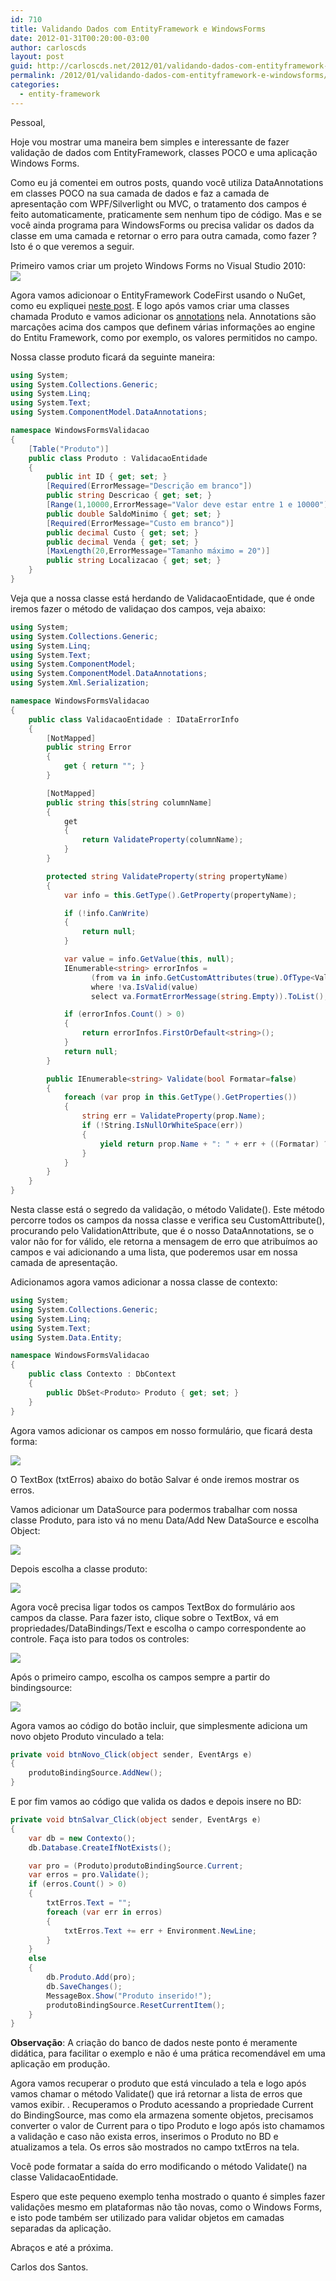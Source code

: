 ```yaml
---
id: 710
title: Validando Dados com EntityFramework e WindowsForms
date: 2012-01-31T00:20:00-03:00
author: carloscds
layout: post
guid: http://carloscds.net/2012/01/validando-dados-com-entityframework-e-windowsforms/
permalink: /2012/01/validando-dados-com-entityframework-e-windowsforms/
categories:
  - entity-framework
---
```

Pessoal,

Hoje vou mostrar uma maneira bem simples e interessante de fazer validação de dados com EntityFramework, classes POCO e uma aplicação Windows Forms.

Como eu já comentei em outros posts, quando você utiliza DataAnnotations em classes POCO na sua camada de dados e faz a camada de apresentação com WPF/Silverlight ou MVC, o tratamento dos campos é feito automaticamente, praticamente sem nenhum tipo de código. Mas e se você ainda programa para WindowsForms ou precisa validar os dados da classe em uma camada e retornar o erro para outra camada, como fazer ? Isto é o que veremos a seguir.

Primeiro vamos criar um projeto Windows Forms no Visual Studio 2010:  
![](http://carloscds.net/wp-content/uploads/2012/01/image14.png)

Agora vamos adicionoar o EntityFramework CodeFirst usando o NuGet, como eu expliquei [neste post](http://carloscds.net/2012/01/entityframework-codefirst). E logo após vamos criar uma classes chamada Produto e vamos adicionar os [annotations](http://msdn.microsoft.com/en-us/data/gg193958) nela. Annotations são marcações acima dos campos que definem várias informações ao engine do Entitu Framework, como por exemplo, os valores permitidos no campo.

Nossa classe produto ficará da seguinte maneira: 

```csharp
using System;
using System.Collections.Generic;
using System.Linq;
using System.Text;
using System.ComponentModel.DataAnnotations;

namespace WindowsFormsValidacao
{
    [Table("Produto")]
    public class Produto : ValidacaoEntidade 
    {
        public int ID { get; set; }
        [Required(ErrorMessage="Descrição em branco"])
        public string Descricao { get; set; }
        [Range(1,10000,ErrorMessage="Valor deve estar entre 1 e 10000")]
        public double SaldoMinimo { get; set; }
        [Required(ErrorMessage="Custo em branco")]
        public decimal Custo { get; set; }
        public decimal Venda { get; set; }
        [MaxLength(20,ErrorMessage="Tamanho máximo = 20")]
        public string Localizacao { get; set; }
    }
}
```

Veja que a nossa classe está herdando de ValidacaoEntidade, que é onde iremos fazer o método de validaçao dos campos, veja abaixo:

```csharp
using System;
using System.Collections.Generic;
using System.Linq;
using System.Text;
using System.ComponentModel;
using System.ComponentModel.DataAnnotations;
using System.Xml.Serialization;

namespace WindowsFormsValidacao
{
    public class ValidacaoEntidade : IDataErrorInfo
    {
        [NotMapped]
        public string Error
        {
            get { return ""; }
        }

        [NotMapped]
        public string this[string columnName]
        {
            get
            {
                return ValidateProperty(columnName);
            }
        }

        protected string ValidateProperty(string propertyName)
        {
            var info = this.GetType().GetProperty(propertyName);

            if (!info.CanWrite)
            {
                return null;
            }

            var value = info.GetValue(this, null);
            IEnumerable<string> errorInfos =
                  (from va in info.GetCustomAttributes(true).OfType<ValidationAttribute>()
                  where !va.IsValid(value)
                  select va.FormatErrorMessage(string.Empty)).ToList();

            if (errorInfos.Count() > 0)
            {
                return errorInfos.FirstOrDefault<string>();
            }
            return null;
        }

        public IEnumerable<string> Validate(bool Formatar=false)
        {
            foreach (var prop in this.GetType().GetProperties())
            {
                string err = ValidateProperty(prop.Name);
                if (!String.IsNullOrWhiteSpace(err))
                {
                    yield return prop.Name + ": " + err + ((Formatar) ? "<br>" : "").ToString();
                }
            }
        }
    }
}
```

Nesta classe está o segredo da validação, o método Validate(). Este método percorre todos os campos da nossa classe e verifica seu CustomAttribute(), procurando pelo ValidationAttribute, que é o nosso DataAnnotations, se o valor não for for válido, ele retorna a mensagem de erro que atribuímos ao campos e vai adicionando a uma lista, que poderemos usar em nossa camada de apresentação.

Adicionamos agora vamos adicionar a nossa classe de contexto:

```csharp
using System;
using System.Collections.Generic;
using System.Linq;
using System.Text;
using System.Data.Entity;

namespace WindowsFormsValidacao
{
    public class Contexto : DbContext
    {
        public DbSet<Produto> Produto { get; set; }
    }
}
```

Agora vamos adicionar os campos em nosso formulário, que ficará desta forma:

![](/wp-content/uploads/2012/01/image_thumb17.png)

O TextBox (txtErros) abaixo do botão Salvar é onde iremos mostrar os erros.

Vamos adicionar um DataSource para podermos trabalhar com nossa classe Produto, para isto vá no menu Data/Add New DataSource e escolha Object:
  
![](/wp-content/uploads/2012/01/image_thumb18.png)

Depois escolha a classe produto:
  
![](/wp-content/uploads/2012/01/image_thumb19.png)

Agora você precisa ligar todos os campos TextBox do formulário aos campos da classe. Para fazer isto, clique sobre o TextBox, vá em propriedades/DataBindings/Text e escolha o campo correspondente ao controle. Faça isto para todos os controles:

![](/wp-content/uploads/2012/01/image_thumb20.png)

Após o primeiro campo, escolha os campos sempre a partir do bindingsource: 

![](/wp-content/uploads/2012/01/image_thumb21.png)

Agora vamos ao código do botão incluir, que simplesmente adiciona um novo objeto Produto vinculado a tela:

```csharp
private void btnNovo_Click(object sender, EventArgs e)
{
    produtoBindingSource.AddNew();
}
```

E por fim vamos ao código que valida os dados e depois insere no BD:

```csharp
private void btnSalvar_Click(object sender, EventArgs e)
{
    var db = new Contexto();
    db.Database.CreateIfNotExists();

    var pro = (Produto)produtoBindingSource.Current;
    var erros = pro.Validate();
    if (erros.Count() > 0)
    {
        txtErros.Text = "";
        foreach (var err in erros)
        {
            txtErros.Text += err + Environment.NewLine;
        }
    }
    else
    {
        db.Produto.Add(pro);
        db.SaveChanges();
        MessageBox.Show("Produto inserido!");
        produtoBindingSource.ResetCurrentItem();
    }
}
```

**Observação**: A criação do banco de dados neste ponto é meramente didática, para facilitar o exemplo e não é uma prática recomendável em uma aplicação em produção. 

Agora vamos recuperar o produto que está vinculado a tela e logo após vamos chamar o método Validate() que irá retornar a lista de erros que vamos exibir. . Recuperamos o Produto acessando a propriedade Current do BindingSource, mas como ela armazena somente objetos, precisamos converter o valor de Current para o tipo Produto e logo após isto chamamos a validação e caso não exista erros, inserimos o Produto no BD e atualizamos a tela. Os erros são mostrados no campo txtErros na tela. 

Você pode formatar a saída do erro modificando o método Validate() na classe ValidacaoEntidade.

Espero que este pequeno exemplo tenha mostrado o quanto é simples fazer validações mesmo em plataformas não tão novas, como o Windows Forms, e isto pode também ser utilizado para validar objetos em camadas separadas da aplicação.

Abraços e até a próxima.

  
Carlos dos Santos.